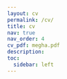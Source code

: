 ```yaml
---
layout: cv
permalink: /cv/
title: cv
nav: true
nav_order: 4
cv_pdf: megha.pdf
description: 
toc:
  sidebar: left
---
```

